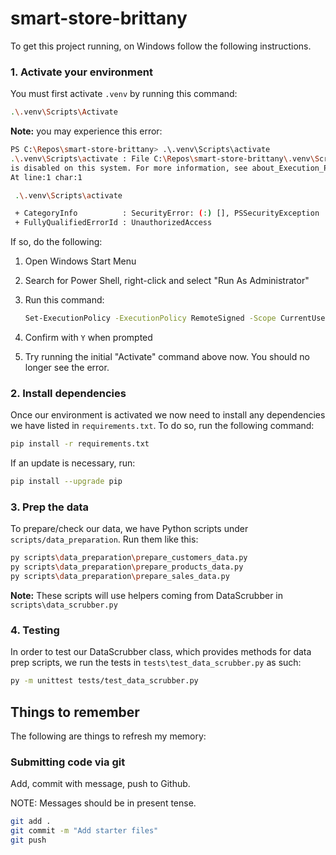 # smart-store-brittany

To get this project running, on Windows follow the following instructions.

### 1. Activate your environment

You must first activate `.venv` by running this command:

```sh
.\.venv\Scripts\Activate
```

**Note:** you may experience this error:

```sh
PS C:\Repos\smart-store-brittany> .\.venv\Scripts\activate
.\.venv\Scripts\activate : File C:\Repos\smart-store-brittany\.venv\Scripts\Activate.ps1 cannot be loaded because running scripts
is disabled on this system. For more information, see about_Execution_Policies at https:/go.microsoft.com/fwlink/?LinkID=135170.
At line:1 char:1

 .\.venv\Scripts\activate

 + CategoryInfo          : SecurityError: (:) [], PSSecurityException
 + FullyQualifiedErrorId : UnauthorizedAccess
```

If so, do the following:

1.  Open Windows Start Menu
2.  Search for Power Shell, right-click and select "Run As Administrator"
3.  Run this command:

    ```sh
    Set-ExecutionPolicy -ExecutionPolicy RemoteSigned -Scope CurrentUser
    ```

4.  Confirm with `Y` when prompted
5.  Try running the initial "Activate" command above now. You should no longer see the error.

### 2. Install dependencies

Once our environment is activated we now need to install any dependencies we have listed in `requirements.txt`. To do so, run the following command:

```sh
pip install -r requirements.txt
```

If an update is necessary, run:

```sh
pip install --upgrade pip
```

### 3. Prep the data

To prepare/check our data, we have Python scripts under `scripts/data_preparation`. Run them like this:

```sh
py scripts\data_preparation\prepare_customers_data.py
py scripts\data_preparation\prepare_products_data.py
py scripts\data_preparation\prepare_sales_data.py
```

**Note:** These scripts will use helpers coming from DataScrubber in `scripts\data_scrubber.py`

### 4. Testing

In order to test our DataScrubber class, which provides methods for data prep scripts, we run the tests in `tests\test_data_scrubber.py` as such:

```sh
py -m unittest tests/test_data_scrubber.py
```

## Things to remember

The following are things to refresh my memory:

### Submitting code via git

Add, commit with message, push to Github.

NOTE: Messages should be in present tense.

```sh
git add .
git commit -m "Add starter files"
git push
```
